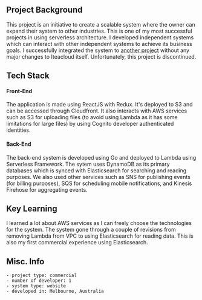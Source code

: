 ## Project Background
This project is an initiative to create a scalable system where the owner can expand their system to other industries. This is one of my most successful projects in using serverless architecture. I developed independent systems which can interact with other independent systems to achieve its business goals. I successfully integrated the system to [another project](/projects/edvise) without any major changes to Iteacloud itself. Unfortunately, this project is discontinued.

## Tech Stack
#### Front-End
The application is made using ReactJS with Redux. It's deployed to S3 and can be accessed through Cloudfront. It also interacts with AWS services such as S3 for uploading files (to avoid using Lambda as it has some limitations for large files) by using Cognito developer authenticated identities.

#### Back-End
The back-end system is developed using Go and deployed to Lambda using Serverless Framework. The sytem uses DynamoDB as its primary databases which is synced with Elasticsearch for searching and reading purposes. We also used other services such as SNS for publishing events (for billing purposes), SQS for scheduling mobile notifications, and Kinesis Firehose for aggregating events.

## Key Learning
I learned a lot about AWS services as I can freely choose the technologies for the system. The system gone through a couple of revisions from removing Lambda from VPC to using Elasticsearch for reading data. This is also my first commercial experience using Elasticsearch.

## Misc. Info
    - project type: commercial
    - number of developer: 1
    - system type: website
    - developed in: Melbourne, Australia